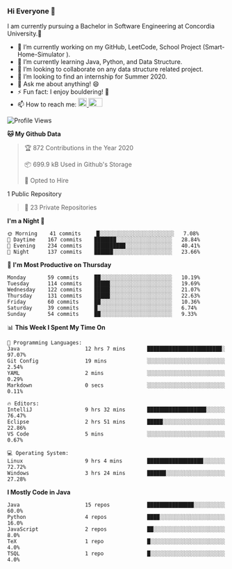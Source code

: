 ### Hi Everyone 👋
I am currently pursuing a Bachelor in Software Engineering at Concordia University.🏫

- 🔭 I’m currently working on my GitHub, LeetCode, School Project (Smart-Home-Simulator ).
- 🌱 I’m currently learning Java, Python, and Data Structure.
- 👯 I’m looking to collaborate on any data structure related project.
- 🤔 I’m looking to find an internship for Summer 2020.
- 💬 Ask me about anything! 😄
- ⚡ Fun fact: I enjoy bouldering! 🧗‍
- 📫 How to reach me: <a href="https://www.linkedin.com/in/siu-tong-ye/" target="_blank"> <img width="20px" width="32" src="https://cdn.jsdelivr.net/npm/simple-icons@v3/icons/linkedin.svg" /> </a> <a href="mailto:SiuTongYe@gmail.com" target="_blank"> <img height="20" width="32" src="https://cdn.jsdelivr.net/npm/simple-icons@v3/icons/gmail.svg" /> </a>

<!--START_SECTION:waka-->
![Profile Views](http://img.shields.io/badge/Profile%20Views-9-blue)

**🐱 My Github Data** 

> 🏆 872 Contributions in the Year 2020
 > 
> 📦 699.9 kB Used in Github's Storage 
 > 
> 💼 Opted to Hire
 > 
1 Public Repository 
 > 
> 🔑 23 Private Repositories  

**I'm a Night 🦉** 

```text
🌞 Morning    41 commits     █░░░░░░░░░░░░░░░░░░░░░░░░   7.08% 
🌆 Daytime    167 commits    ███████░░░░░░░░░░░░░░░░░░   28.84% 
🌃 Evening    234 commits    ██████████░░░░░░░░░░░░░░░   40.41% 
🌙 Night      137 commits    ██████░░░░░░░░░░░░░░░░░░░   23.66%

```
📅 **I'm Most Productive on Thursday** 

```text
Monday       59 commits     ██░░░░░░░░░░░░░░░░░░░░░░░   10.19% 
Tuesday      114 commits    █████░░░░░░░░░░░░░░░░░░░░   19.69% 
Wednesday    122 commits    █████░░░░░░░░░░░░░░░░░░░░   21.07% 
Thursday     131 commits    █████░░░░░░░░░░░░░░░░░░░░   22.63% 
Friday       60 commits     ██░░░░░░░░░░░░░░░░░░░░░░░   10.36% 
Saturday     39 commits     █░░░░░░░░░░░░░░░░░░░░░░░░   6.74% 
Sunday       54 commits     ██░░░░░░░░░░░░░░░░░░░░░░░   9.33%

```


📊 **This Week I Spent My Time On** 

```text
💬 Programming Languages: 
Java                     12 hrs 7 mins       ████████████████████████░   97.07% 
Git Config               19 mins             ░░░░░░░░░░░░░░░░░░░░░░░░░   2.54% 
YAML                     2 mins              ░░░░░░░░░░░░░░░░░░░░░░░░░   0.29% 
Markdown                 0 secs              ░░░░░░░░░░░░░░░░░░░░░░░░░   0.11%

🔥 Editors: 
IntelliJ                 9 hrs 32 mins       ███████████████████░░░░░░   76.47% 
Eclipse                  2 hrs 51 mins       █████░░░░░░░░░░░░░░░░░░░░   22.86% 
VS Code                  5 mins              ░░░░░░░░░░░░░░░░░░░░░░░░░   0.67%

💻 Operating System: 
Linux                    9 hrs 4 mins        ██████████████████░░░░░░░   72.72% 
Windows                  3 hrs 24 mins       ██████░░░░░░░░░░░░░░░░░░░   27.28%

```

**I Mostly Code in Java** 

```text
Java                     15 repos            ███████████████░░░░░░░░░░   60.0% 
Python                   4 repos             ████░░░░░░░░░░░░░░░░░░░░░   16.0% 
JavaScript               2 repos             ██░░░░░░░░░░░░░░░░░░░░░░░   8.0% 
TeX                      1 repo              █░░░░░░░░░░░░░░░░░░░░░░░░   4.0% 
TSQL                     1 repo              █░░░░░░░░░░░░░░░░░░░░░░░░   4.0%

```



<!--END_SECTION:waka-->
